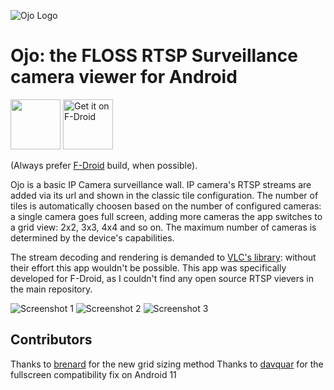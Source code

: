 ![Ojo Logo](/media/icon.png)

# Ojo: the FLOSS RTSP Surveillance camera viewer for Android

[<img src="https://raw.githubusercontent.com/andOTP/andOTP/master/assets/badges/get-it-on-github.png" height="80">](https://github.com/penguin86/ojo/releases/latest) 
[<img src="https://fdroid.gitlab.io/artwork/badge/get-it-on.png" alt="Get it on F-Droid" height="80">](https://f-droid.org/it/packages/it.danieleverducci.ojo)

(Always prefer [F-Droid](https://f-droid.org) build, when possible).

Ojo is a basic IP Camera surveillance wall.
IP camera's RTSP streams are added via its url and shown in the classic tile configuration. The number of tiles is automatically choosen based on the number of configured cameras: a single camera goes full screen, adding more cameras the app switches to a grid view: 2x2, 3x3, 4x4 and so on.
The maximum number of cameras is determined by the device's capabilities.

The stream decoding and rendering is demanded to [VLC's library](https://code.videolan.org/videolan/vlc-android): without their effort this app wouldn't be possible.
This app was specifically developed for F-Droid, as I couldn't find any open source RTSP vievers in the main repository.

![Screenshot 1](media/screenshots/1.png)      ![Screenshot 2](media/screenshots/2.png)      ![Screenshot 3](media/screenshots/3.png)

## Contributors
Thanks to [brenard](https://github.com/brenard) for the new grid sizing method
Thanks to [davquar](https://github.com/davquar) for the fullscreen compatibility fix on Android 11

